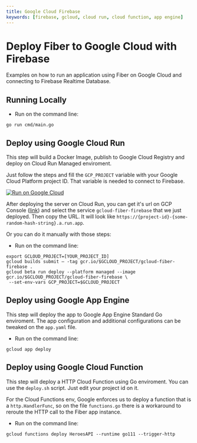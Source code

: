 ```yaml
---
title: Google Cloud Firebase
keywords: [firebase, gcloud, cloud run, cloud function, app engine]
---
```


# Deploy Fiber to Google Cloud with Firebase

Examples on how to run an application using Fiber on Google Cloud and connecting to Firebase Realtime Database.

## Running Locally

* Run on the command line:
```
go run cmd/main.go
```

## Deploy using Google Cloud Run

This step will build a Docker Image, publish to Google Cloud Registry and deploy on Cloud Run Managed enviroment.

Just follow the steps and fill the `GCP_PROJECT` variable with your Google Cloud Platform project ID. That variable is needed to connect to Firebase.

[![Run on Google Cloud](https://storage.googleapis.com/cloudrun/button.svg)](https://console.cloud.google.com/cloudshell/editor?shellonly=true&cloudshell_image=gcr.io/cloudrun/button&cloudshell_git_repo=https://github.com/gofiber/recipes&cloudshell_working_dir=gcloud-firebase)

After deploying the server on Cloud Run, you can get it's url on GCP Console ([link](https://console.cloud.google.com/run)) and select the service `gcloud-fiber-firebase` that we just deployed. Then copy the URL. It will look like `https://{project-id}-{some-random-hash-string}.a.run.app`.

Or you can do it manually with those steps:

* Run on the command line:
```
export GCLOUD_PROJECT=[YOUR_PROJECT_ID]
gcloud builds submit — -tag gcr.io/$GCLOUD_PROJECT/gcloud-fiber-firebase .
gcloud beta run deploy --platform managed --image gcr.io/$GCLOUD_PROJECT/gcloud-fiber-firebase \
 --set-env-vars GCP_PROJECT=$GCLOUD_PROJECT
```

## Deploy using Google App Engine

This step will deploy the app to Google App Engine Standard Go enviroment. The app configuration and additional configurations can be tweaked on the `app.yaml` file.

* Run on the command line:
```
gcloud app deploy
```

## Deploy using Google Cloud Function

This step will deploy a HTTP Cloud Function using Go enviroment. You can use the `deploy.sh` script. Just edit your project id on it.

For the Cloud Functions env, Google enforces us to deploy a function that is a `http.HandlerFunc`, so on the file `functions.go` there is a workaround to reroute the HTTP call to the Fiber app instance.

* Run on the command line:
```
gcloud functions deploy HeroesAPI --runtime go111 --trigger-http
```
